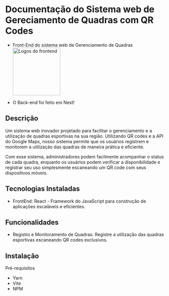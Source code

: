 <h1>Documentação do Sistema web de Gereciamento de Quadras com QR Codes</h1>
<ul>
  <li>
    <p> Front-End do sistema web de Gerenciamento de Quadras<img src="https://skillicons.dev/icons?i=typescript,react,vite" width="150" alt="Logos do frontend"/></img></p>
  </li>
  <li>
    <p> O Back-end foi feito em Nest!
  </li>
</ul>

## Descrição
Um sistema web inovador projetado para facilitar o gerenciamento e a utilização de quadras esportivas na sua região. Utilizando QR codes e a API do Google Maps, nosso sistema permite que os usuários registrem e monitorem a utilização das quadras de maneira prática e eficiente.

Com esse sistema, administradores podem facilmente acompanhar o status de cada quadra, enquanto os usuários podem verificar a disponibilidade e registrar seu uso simplesmente escaneando um QR code com seus dispositivos móveis.

## Tecnologias Instaladas

<ul>
  <li>FrontEnd: React - Framework do JavaScript para construção de aplicações escaláveis e eficientes.</li>
</ul>

## Funcionalidades

<ul>
  <li>Registro e Monitoramento de Quadras: Registre a utilização das quadras esportivas escaneando QR codes exclusivos.</li>
</ul>

## Instalação

Pré-requisitos

- Yarn
- Vite
- NPM
